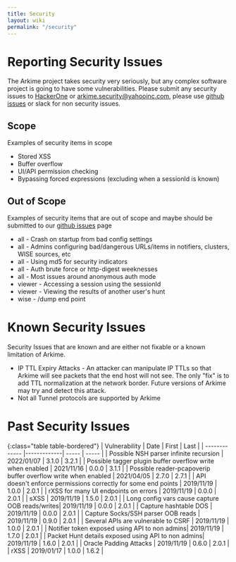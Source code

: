```yaml
---
title: Security
layout: wiki
permalink: "/security"
---
```


<div class="full-height-and-width-container with-footer p-3" markdown="1">

# Reporting Security Issues

The Arkime project takes security very seriously, but any complex software project is going to have some vulnerabilities.
Please submit any security issues to [HackerOne](https://hackerone.com/yahoo) or arkime.security@yahooinc.com, please use [github issues](https://github.com/arkime/arkime/issues) or slack for non security issues.


## Scope
Examples of security items in scope

* Stored XSS
* Buffer overflow
* UI/API permission checking
* Bypassing forced expressions (excluding when a sessionId is known)

## Out of Scope
Examples of security items that are out of scope and maybe should be submitted to our [github issues](https://github.com/arkime/arkime/issues) page

* all - Crash on startup from bad config settings
* all - Admins configuring bad/dangerous URLs/items in notifiers, clusters, WISE sources, etc
* all - Using md5 for security indicators
* all - Auth brute force or http-digest weeknesses
* all - Most issues around anonymous auth mode
* viewer - Accessing a session using the sessionId
* viewer - Viewing the results of another user's hunt
* wise - /dump end point

# Known Security Issues
Security Issues that are known and are either not fixable or a known limitation of Arkime.

* IP TTL Expiry Attacks - An attacker can manipulate IP TTLs so that Arkime will see packets that the end host will not see.  The only "fix" is to add TTL normalization at the network border.  Future versions of Arkime may try and detect this attack.
* Not all Tunnel protocols are supported by Arkime


# Past Security Issues

{:class="table table-bordered"}
| Vulnerability | Date | First | Last |
| ------------- |-------------| ----- | ----- |
| Possible NSH parser infinite recursion | 2022/01/07 | 3.1.0 | 3.2.1 |
| Possible tagger plugin buffer overflow write when enabled | 2021/11/16 | 0.0.0 | 3.1.1 |
| Possible reader-pcapoverip buffer overflow write when enabled | 2021/04/05 | 2.7.0 | 2.7.1 |
| API doesn't enforce permissions correctly for some end points | 2019/11/19 | 1.0.0 | 2.0.1 |
| rXSS for many UI endpoints on errors | 2019/11/19 | 0.0.0  | 2.0.1 |
| sXSS | 2019/11/19 | 1.5.0 | 2.0.1 |
| Long config vars cause capture OOB reads/writes| 2019/11/19 | 0.0.0  | 2.0.1 |
| Capture hashtable DOS | 2019/11/19 | 0.0.0 | 2.0.1 |
| Capture Socks/SSH parser OOB reads | 2019/11/19 |  0.9.0  | 2.0.1 |
| Several APIs are vulnerable to CSRF | 2019/11/19 | 1.0.0  | 2.0.1 |
| Notifier token exposed using API to non admins| 2019/11/19 | 1.7.0 | 2.0.1 |
| Packet Hunt details exposed using API to non admins| 2019/11/19 | 1.6.0 | 2.0.1 |
| Oracle Padding Attacks | 2019/11/19 | 0.6.0 | 2.0.1 |
| rXSS | 2019/01/17 | 1.0.0  | 1.6.2 |


</div>

